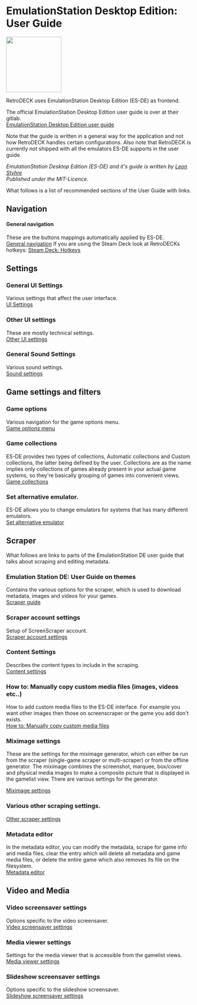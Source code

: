 # EmulationStation Desktop Edition: User Guide

<img src="../../wiki_images/logos/es-de-logo.png" width="150">

RetroDECK uses EmulationStation Desktop Edition (ES-DE) as frontend.

The official EmulationStation Desktop Edition user guide is over at their gitlab.<br>
[EmulationStation Desktop Edition user guide](https://gitlab.com/es-de/emulationstation-de/-/blob/master/USERGUIDE.md)

Note that the guide is written in a general way for the application and not how RetroDECK handles certain configurations. Also note that RetroDECK is currently not shipped with all the emulators ES-DE supports in the user guide.

_EmulationStation Desktop Edition (ES-DE) and it's guide is written by [Leon Styhre](https://gitlab.com/leonstyhre)<br>
 Published under the MIT-Licence._

What follows is a list of recommended sections of the User Guide with links.

## Navigation

#### General navigation
These are the buttons mappings automatically applied by ES-DE.<br>
[General navigation](https://gitlab.com/es-de/emulationstation-de/-/blob/master/USERGUIDE.md#general-navigation)
If you are using the Steam Deck look at RetroDECKs hotkeys:
[Steam Deck: Hotkeys ](https://github.com/XargonWan/RetroDECK/wiki/Steam-Deck:-Hotkeys)


## Settings

### General UI Settings
Various settings that affect the user interface.<br>
[UI Settings](https://gitlab.com/es-de/emulationstation-de/-/blob/master/USERGUIDE.md#ui-settings)

### Other UI settings
These are mostly technical settings.<br>
[Other UI settings](https://gitlab.com/es-de/emulationstation-de/-/blob/master/USERGUIDE.md#other-settings)

### General Sound Settings
Various sound settings.<br>
[Sound settings](https://gitlab.com/es-de/emulationstation-de/-/blob/master/USERGUIDE.md#sound-settings)


## Game settings and filters

### Game options
Various navigation for the game options menu.<br>
[Game options menu](https://gitlab.com/es-de/emulationstation-de/-/blob/master/USERGUIDE.md#game-options-menu)

### Game collections
ES-DE provides two types of collections, Automatic collections and Custom collections, the latter being defined by the user. Collections are as the name implies only collections of games already present in your actual game systems, so they're basically grouping of games into convenient views.<br>
[Game collections](https://gitlab.com/es-de/emulationstation-de/-/blob/master/USERGUIDE.md#game-collections)

### Set alternative emulator.
ES-DE allows you to change emulators for systems that has many different emulators.<br>
[Set alternative emulator](https://gitlab.com/es-de/emulationstation-de/-/blob/master/USERGUIDE.md#other-settings-1)


## Scraper

What follows are links to parts of the EmulationStation DE user guide that talks about scraping and editing metadata.

### Emulation Station DE: User Guide on themes
Contains the various options for the scraper, which is used to download metadata, images and videos for your games.<br>
[Scraper guide](https://gitlab.com/es-de/emulationstation-de/-/blob/master/USERGUIDE.md#scraping)

### Scraper account settings
Setup of ScreenScraper account.<br>
[Scraper account settings](https://gitlab.com/es-de/emulationstation-de/-/blob/master/USERGUIDE.md#account-settings)

### Content Settings
Describes the content types to include in the scraping.<br>
[Content settings](https://gitlab.com/es-de/emulationstation-de/-/blob/master/USERGUIDE.md#content-settings)

### How to: Manually copy custom media files (images, videos etc..)
How to add custom media files to the ES-DE interface. For example you want other images then those on screenscraper or the game you add don't exists.<br>
[How to: Manually copy custom media files](https://gitlab.com/es-de/emulationstation-de/-/blob/master/USERGUIDE.md#manually-copying-game-media-files)

### Miximage settings
These are the settings for the miximage generator, which can either be run from the scraper (single-game scraper or multi-scraper) or from the offline generator. The miximage combines the screenshot, marquee, box/cover and physical media images to make a composite picture that is displayed in the gamelist view. There are various settings for the generator.<br>

[Miximage settings](https://gitlab.com/es-de/emulationstation-de/-/blob/master/USERGUIDE.md#miximage-settings)

### Various other scraping settings.<br>
[Other scraper settings](https://gitlab.com/es-de/emulationstation-de/-/blob/master/USERGUIDE.md#other-settings)

### Metadata editor
In the metadata editor, you can modify the metadata, scrape for game info and media files, clear the entry which will delete all metadata and game media files, or delete the entire game which also removes its file on the filesystem. <br>
[Metadata editor](https://gitlab.com/es-de/emulationstation-de/-/blob/master/USERGUIDE.md#metadata-editor)


## Video and Media

### Video screensaver settings
Options specific to the video screensaver.<br>
[Video screensaver settings](https://gitlab.com/es-de/emulationstation-de/-/blob/master/USERGUIDE.md#video-screensaver-settings)

### Media viewer settings
Settings for the media viewer that is accessible from the gamelist views.<br>
[Media viewer settings](https://gitlab.com/es-de/emulationstation-de/-/blob/master/USERGUIDE.md#media-viewer-settings)

### Slideshow screensaver settings
Options specific to the slideshow screensaver.<br>
[Slideshow screensaver settings](https://gitlab.com/es-de/emulationstation-de/-/blob/master/USERGUIDE.md#slideshow-screensaver-settings)
